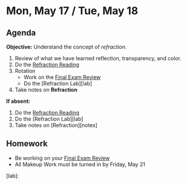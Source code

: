 Mon, May 17 / Tue, May 18
==================  
  
Agenda  
---------  
**Objective:** Understand the concept of *refraction*.
 
 1. Review of what we have learned reflection, transparency, and color.
 2. Do the [Refraction Reading][read]
 3. Rotation
	 - Work on the [Final Exam Review][rev]
	 - Do the [Refraction Lab][lab]
 4. Take notes on **Refraction**
  
**If absent:** 

1. Do the [Refraction Reading][read]
2. Do the [Refraction Lab][lab]
3. Take notes on [Refraction][notes]
  
Homework   
-------------  
- Be working on your [Final Exam Review][rev]
- All Makeup Work must be turned in by Friday, May 21

[rev]: https://avon.schoology.com/course/2624603689/materials?f=450604587
[read]:
[notes]: 
[lab]: 
<!--stackedit_data:
eyJoaXN0b3J5IjpbODg0NzMyNDAsMzUyMzAyMDk0LDQzNTUyMT
E0NiwxNDMzMDY3MDY5LC0xNDUxNDE2MjEwLC02MjczODg5ODEs
LTE1MDk5MjgxNTYsNjEwOTk0ODcsMTU0ODQ0Njg0NywxOTY5Mj
U4MTAsLTEzMTQ3NzY3MDEsMTE5Mjc1MDE5NCw4MzM0OTU1NSwt
Mzc5NzcxMjAxLDI0ODc3ODU3NywxNDUyOTIzNjA0LC03NjkzMT
M5NzUsLTM2NzgzMTU0OSw0NjEwMDcyODgsLTIwMjY4ODU4MzNd
fQ==
-->